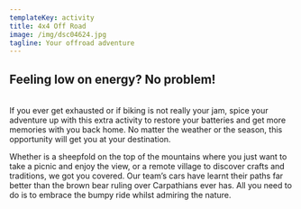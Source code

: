 ```yaml
---
templateKey: activity
title: 4x4 Off Road
image: /img/dsc04624.jpg
tagline: Your offroad adventure
---
```

## Feeling low on energy? No problem!
\
If you ever get exhausted or if biking is not really your jam, spice your adventure up with this extra activity to restore your batteries and get more memories with you back home. No matter the weather or the season, this opportunity will get you at your destination.

Whether is a sheepfold on the top of the mountains where you just want to take a picnic and enjoy the view, or a remote village to discover crafts and traditions, we got you covered. Our team’s cars have learnt their paths far better than the brown bear ruling over Carpathians ever has. All you need to do is to embrace the bumpy ride whilst admiring the nature.

